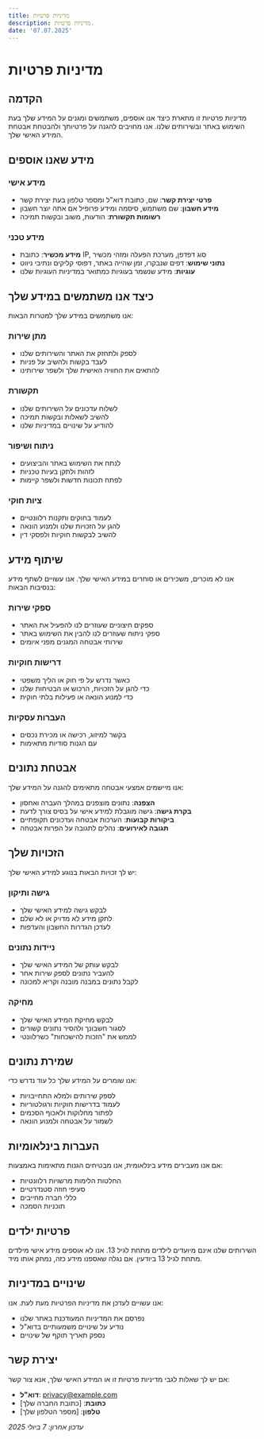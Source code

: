 ```yaml
---
title: מדיניות פרטיות
description: מדיניות פרטיות.
date: '07.07.2025'
---
```


# מדיניות פרטיות

## הקדמה

מדיניות פרטיות זו מתארת כיצד אנו אוספים, משתמשים ומגנים על המידע שלך בעת השימוש באתר ובשירותים שלנו. אנו מחויבים להגנה על פרטיותך ולהבטחת אבטחת המידע האישי שלך.

## מידע שאנו אוספים

### מידע אישי

- **פרטי יצירת קשר**: שם, כתובת דוא"ל ומספר טלפון בעת יצירת קשר
- **מידע חשבון**: שם משתמש, סיסמה ומידע פרופיל אם אתה יוצר חשבון
- **רשומות תקשורת**: הודעות, משוב ובקשות תמיכה

### מידע טכני

- **מידע מכשיר**: כתובת IP, סוג דפדפן, מערכת הפעלה ומזהי מכשיר
- **נתוני שימוש**: דפים שנבקרו, זמן שהייה באתר, דפוסי קליקים ונתיבי ניווט
- **עוגיות**: מידע שנשמר בעוגיות כמתואר במדיניות העוגיות שלנו

## כיצד אנו משתמשים במידע שלך

אנו משתמשים במידע שלך למטרות הבאות:

### מתן שירות

- לספק ולתחזק את האתר והשירותים שלנו
- לעבד בקשות ולהשיב על פניות
- להתאים את החוויה האישית שלך ולשפר שירותינו

### תקשורת

- לשלוח עדכונים על השירותים שלנו
- להשיב לשאלות ובקשות תמיכה
- להודיע על שינויים במדיניות שלנו

### ניתוח ושיפור

- לנתח את השימוש באתר והביצועים
- לזהות ולתקן בעיות טכניות
- לפתח תכונות חדשות ולשפר קיימות

### ציות חוקי

- לעמוד בחוקים ותקנות רלוונטיים
- להגן על הזכויות שלנו ולמנוע הונאה
- להשיב לבקשות חוקיות ולפסקי דין

## שיתוף מידע

אנו לא מוכרים, משכירים או סוחרים במידע האישי שלך. אנו עשויים לשתף מידע בנסיבות הבאות:

### ספקי שירות

- ספקים חיצוניים שעוזרים לנו להפעיל את האתר
- ספקי ניתוח שעוזרים לנו להבין את השימוש באתר
- שירותי אבטחה המגנים מפני איומים

### דרישות חוקיות

- כאשר נדרש על פי חוק או הליך משפטי
- כדי להגן על הזכויות, הרכוש או הבטיחות שלנו
- כדי למנוע הונאה או פעילות בלתי חוקית

### העברות עסקיות

- בקשר למיזוג, רכישה או מכירת נכסים
- עם הגנות סודיות מתאימות

## אבטחת נתונים

אנו מיישמים אמצעי אבטחה מתאימים להגנה על המידע שלך:

- **הצפנה**: נתונים מוצפנים במהלך העברה ואחסון
- **בקרת גישה**: גישה מוגבלת למידע אישי על בסיס צורך לדעת
- **ביקורות קבועות**: הערכות אבטחה ועדכונים תקופתיים
- **תגובה לאירועים**: נהלים לתגובה על הפרות אבטחה

## הזכויות שלך

יש לך זכויות הבאות בנוגע למידע האישי שלך:

### גישה ותיקון

- לבקש גישה למידע האישי שלך
- לתקן מידע לא מדויק או לא שלם
- לעדכן הגדרות החשבון והעדפות

### ניידות נתונים

- לבקש עותק של המידע האישי שלך
- להעביר נתונים לספק שירות אחר
- לקבל נתונים במבנה מובנה וקריא למכונה

### מחיקה

- לבקש מחיקת המידע האישי שלך
- לסגור חשבונך ולהסיר נתונים קשורים
- לממש את "הזכות להישכחות" כשרלוונטי

## שמירת נתונים

אנו שומרים על המידע שלך כל עוד נדרש כדי:

- לספק שירותים ולמלא התחייבויות
- לעמוד בדרישות חוקיות ורגולטוריות
- לפתור מחלוקות ולאכוף הסכמים
- לשמור על אבטחה ולמנוע הונאה

## העברות בינלאומיות

אם אנו מעבירים מידע בינלאומית, אנו מבטיחים הגנות מתאימות באמצעות:

- החלטות הלימות מרשויות רלוונטיות
- סעיפי חוזה סטנדרטיים
- כללי חברה מחייבים
- תוכניות הסמכה

## פרטיות ילדים

השירותים שלנו אינם מיועדים לילדים מתחת לגיל 13. אנו לא אוספים מידע אישי מילדים מתחת לגיל 13 ביודעין. אם נגלה שאספנו מידע כזה, נמחק אותו מיד.

## שינויים במדיניות

אנו עשויים לעדכן את מדיניות הפרטיות מעת לעת. אנו:

- נפרסם את המדיניות המעודכנת באתר שלנו
- נודיע על שינויים משמעותיים בדוא"ל
- נספק תאריך תוקף של שינויים

## יצירת קשר

אם יש לך שאלות לגבי מדיניות פרטיות זו או המידע האישי שלך, אנא צור קשר:

- **דוא"ל**: privacy@example.com
- **כתובת**: [כתובת החברה שלך]
- **טלפון**: [מספר הטלפון שלך]

_עדכון אחרון: 7 ביולי 2025_
